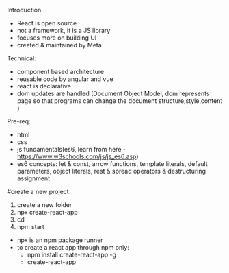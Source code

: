 Introduction 

- React is open source
- not a framework, it is a JS library
- focuses more on building UI 
- created & maintained by Meta
  
Technical:
- component based architecture
- reusable code by angular and vue
- react is declarative 
- dom updates are handled (Document Object Model, dom represents page so that programs can change the document structure,style,content )

Pre-req:
- html
- css
- js fundamentals(es6, learn from here - https://www.w3schools.com/js/js_es6.asp)
- es6 concepts: let & const, arrow functions, template literals, default parameters, object literals, rest & spread operators & destructuring assignment


#create a new project
1. create a new folder 
2. npx create-react-app <name of project>
3. cd <name of folder>
4. npm start


- npx is an npm package runner
- to create a react app through npm only:
  - npm install create-react-app -g
  - create-react-app<project name>

